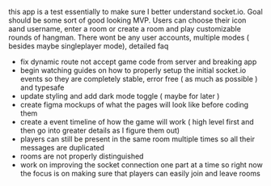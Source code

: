 this app is a test essentially to make sure I better understand socket.io. Goal should be some sort of good looking MVP. Users can choose their icon aand username, enter a room or create a room and play customizable rounds of hangman. There wont be any user accounts, multiple modes ( besides maybe singleplayer mode), detailed faq

- fix dynamic route not accept game code from server and breaking app
- begin watching guides on how to properly setup the initial socket.io events so they are completely stable, error free ( as much as possible ) and typesafe
- update styling and add dark mode toggle ( maybe for later )
- create figma mockups of what the pages will look like before coding them
- create a event timeline of how the game will work ( high level first and then go into greater details as I figure them out)
- players can still be present in the same room multiple times so all their messages are duplicated
- rooms are not properly distinguished
- work on improving the socket connection one part at a time so right now the focus is on making sure that players can easily join and leave rooms
